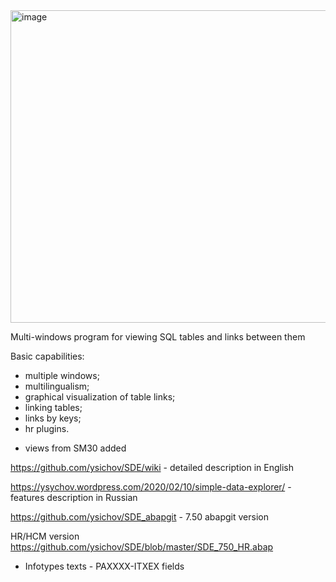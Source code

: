 <img width="645" height="500" alt="image" src="https://github.com/user-attachments/assets/c2b222bf-f200-4979-8516-9f2ebee84cf6" />



Multi-windows program for viewing SQL tables and links between them

Basic capabilities: 
- multiple windows;
- multilingualism;
- graphical visualization of table links;
- linking tables;
- links by keys;
- hr plugins.
+ views from SM30 added

https://github.com/ysichov/SDE/wiki  - detailed description in English

https://ysychov.wordpress.com/2020/02/10/simple-data-explorer/ - features description in Russian

https://github.com/ysichov/SDE_abapgit - 7.50 abapgit version

HR/HCM version
https://github.com/ysichov/SDE/blob/master/SDE_750_HR.abap 
  - Infotypes texts - PAXXXX-ITXEX fields 
